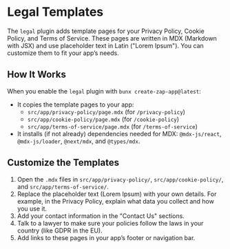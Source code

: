 # Legal Templates

The `legal` plugin adds template pages for your Privacy Policy, Cookie Policy, and Terms of Service. These pages are written in MDX (Markdown with JSX) and use placeholder text in Latin ("Lorem Ipsum"). You can customize them to fit your app’s needs.

## How It Works

When you enable the `legal` plugin with `bunx create-zap-app@latest`:

- It copies the template pages to your app:
  - `src/app/privacy-policy/page.mdx` (for `/privacy-policy`)
  - `src/app/cookie-policy/page.mdx` (for `/cookie-policy`)
  - `src/app/terms-of-service/page.mdx` (for `/terms-of-service`)
- It installs (if not already) dependencies needed for MDX: `@mdx-js/react`, `@mdx-js/loader`, `@next/mdx`, and `@types/mdx`.

## Customize the Templates

1. Open the `.mdx` files in `src/app/privacy-policy/`, `src/app/cookie-policy/`, and `src/app/terms-of-service/`.
2. Replace the placeholder text (Lorem Ipsum) with your own details. For example, in the Privacy Policy, explain what data you collect and how you use it.
3. Add your contact information in the "Contact Us" sections.
4. Talk to a lawyer to make sure your policies follow the laws in your country (like GDPR in the EU).
5. Add links to these pages in your app’s footer or navigation bar.
